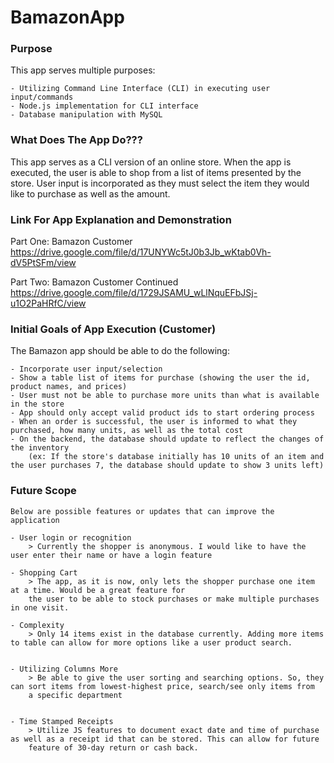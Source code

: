 # BamazonApp



### Purpose

This app serves multiple purposes:

    - Utilizing Command Line Interface (CLI) in executing user input/commands
    - Node.js implementation for CLI interface
    - Database manipulation with MySQL



### What Does The App Do???

This app serves as a CLI version of an online store. When the app is executed, the user is able
to shop from a list of items presented by the store. User input is incorporated as they must select 
the item they would like to purchase as well as the amount. 



### Link For App Explanation and Demonstration

Part One: Bamazon Customer
https://drive.google.com/file/d/17UNYWc5tJ0b3Jb_wKtab0Vh-dV5PtSFm/view

Part Two: Bamazon Customer Continued
https://drive.google.com/file/d/1729JSAMU_wLlNquEFbJSj-u1O2PaHRfC/view

### Initial Goals of App Execution (Customer)

The Bamazon app should be able to do the following:

    - Incorporate user input/selection
    - Show a table list of items for purchase (showing the user the id, product names, and prices)
    - User must not be able to purchase more units than what is available in the store
    - App should only accept valid product ids to start ordering process
    - When an order is successful, the user is informed to what they purchased, how many units, as well as the total cost
    - On the backend, the database should update to reflect the changes of the inventory 
        (ex: If the store's database initially has 10 units of an item and the user purchases 7, the database should update to show 3 units left)




### Future Scope

    Below are possible features or updates that can improve the application

    - User login or recognition
        > Currently the shopper is anonymous. I would like to have the user enter their name or have a login feature
    
    - Shopping Cart
        > The app, as it is now, only lets the shopper purchase one item at a time. Would be a great feature for
        the user to be able to stock purchases or make multiple purchases in one visit.

    - Complexity
        > Only 14 items exist in the database currently. Adding more items to table can allow for more options like a user product search.

    
    - Utilizing Columns More
        > Be able to give the user sorting and searching options. So, they can sort items from lowest-highest price, search/see only items from
        a specific department

    
    - Time Stamped Receipts
        > Utilize JS features to document exact date and time of purchase as well as a receipt id that can be stored. This can allow for future
        feature of 30-day return or cash back.

    
